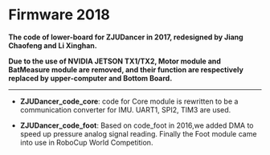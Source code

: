 # **Firmware 2018**

**The code of lower-board for ZJUDancer in 2017, redesigned by Jiang Chaofeng and Li Xinghan.**

**Due to the use of NVIDIA JETSON TX1/TX2, Motor module and BatMeasure module are removed, and their function are respectively replaced by upper-computer and Bottom Board.**

---

+ **ZJUDancer_code_core**: code for Core module is rewritten to be a communication converter for IMU. UART1, SPI2, TIM3 are used.

+ **ZJUDancer_code_foot**: Based on code_foot in 2016,we added DMA to speed up pressure analog signal reading. Finally the Foot module came into use in RoboCup World Competition.

